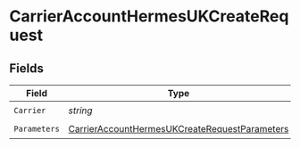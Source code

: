 # CarrierAccountHermesUKCreateRequest


## Fields

| Field                                                                                                                     | Type                                                                                                                      | Required                                                                                                                  | Description                                                                                                               | Example                                                                                                                   |
| ------------------------------------------------------------------------------------------------------------------------- | ------------------------------------------------------------------------------------------------------------------------- | ------------------------------------------------------------------------------------------------------------------------- | ------------------------------------------------------------------------------------------------------------------------- | ------------------------------------------------------------------------------------------------------------------------- |
| `Carrier`                                                                                                                 | *string*                                                                                                                  | :heavy_check_mark:                                                                                                        | N/A                                                                                                                       | hermes_uk                                                                                                                 |
| `Parameters`                                                                                                              | [CarrierAccountHermesUKCreateRequestParameters](../../Models/Components/CarrierAccountHermesUKCreateRequestParameters.md) | :heavy_check_mark:                                                                                                        | N/A                                                                                                                       |                                                                                                                           |